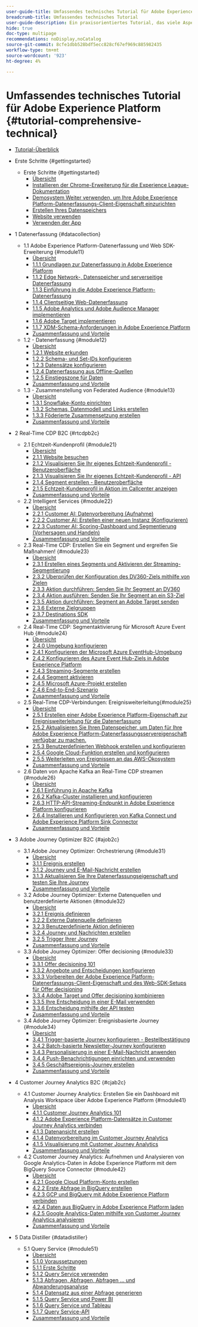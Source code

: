 ```yaml
---
user-guide-title: Umfassendes technisches Tutorial für Adobe Experience Platform
breadcrumb-title: Umfassendes technisches Tutorial
user-guide-description: Ein praxisorientiertes Tutorial, das viele Aspekte von Adobe Experience Platform abdeckt, einschließlich Verbindungen zu Drittanbietersystemen.
hide: true
doc-type: multipage
recommendations: noDisplay,noCatalog
source-git-commit: 8cfe1dbb528bdf5ecc828cf67ef969c885982435
workflow-type: tm+mt
source-wordcount: '923'
ht-degree: 4%

---
```



# Umfassendes technisches Tutorial für Adobe Experience Platform {#tutorial-comprehensive-technical}

+ [Tutorial-Überblick](/help/tutorial-comprehensive-technical/overview.md)

+ Erste Schritte {#gettingstarted}
   + Erste Schritte {#gettingstarted}
      + [Übersicht](/help/tutorial-comprehensive-technical/modules/gettingstarted/gettingstarted/getting-started.md)
      + [Installieren der Chrome-Erweiterung für die Experience League-Dokumentation](/help/tutorial-comprehensive-technical/modules/gettingstarted/gettingstarted/ex1.md)
      + [Demosystem Weiter verwenden, um Ihre Adobe Experience Platform-Datenerfassungs-Client-Eigenschaft einzurichten](/help/tutorial-comprehensive-technical/modules/gettingstarted/gettingstarted/ex2.md)
      + [Erstellen Ihres Datenspeichers](/help/tutorial-comprehensive-technical/modules/gettingstarted/gettingstarted/ex3.md)
      + [Website verwenden](/help/tutorial-comprehensive-technical/modules/gettingstarted/gettingstarted/ex4.md)
      + [Verwenden der App](/help/tutorial-comprehensive-technical/modules/gettingstarted/gettingstarted/ex5.md)

+ 1 Datenerfassung {#datacollection}
   + 1.1 Adobe Experience Platform-Datenerfassung und Web SDK-Erweiterung {#module11}
      + [Übersicht](/help/tutorial-comprehensive-technical/modules/datacollection/module1.1/data-ingestion-launch-web-sdk.md)
      + [1.1.1 Grundlagen zur Datenerfassung in Adobe Experience Platform](/help/tutorial-comprehensive-technical/modules/datacollection/module1.1/ex1.md)
      + [1.1.2 Edge Network-, Datenspeicher und serverseitige Datenerfassung](/help/tutorial-comprehensive-technical/modules/datacollection/module1.1/ex2.md)
      + [1.1.3 Einführung in die Adobe Experience Platform-Datenerfassung](/help/tutorial-comprehensive-technical/modules/datacollection/module1.1/ex3.md)
      + [1.1.4 Clientseitige Web-Datenerfassung](/help/tutorial-comprehensive-technical/modules/datacollection/module1.1/ex4.md)
      + [1.1.5 Adobe Analytics und Adobe Audience Manager implementieren](/help/tutorial-comprehensive-technical/modules/datacollection/module1.1/ex5.md)
      + [1.1.6 Adobe Target implementieren](/help/tutorial-comprehensive-technical/modules/datacollection/module1.1/ex6.md)
      + [1.1.7 XDM-Schema-Anforderungen in Adobe Experience Platform](/help/tutorial-comprehensive-technical/modules/datacollection/module1.1/ex7.md)
      + [Zusammenfassung und Vorteile](/help/tutorial-comprehensive-technical/modules/datacollection/module1.1/summary.md)
   + 1.2 - Datenerfassung {#module12}
      + [Übersicht](/help/tutorial-comprehensive-technical/modules/datacollection/module1.2/data-ingestion.md)
      + [1.2.1 Website erkunden](/help/tutorial-comprehensive-technical/modules/datacollection/module1.2/ex1.md)
      + [1.2.2 Schema- und Set-IDs konfigurieren](/help/tutorial-comprehensive-technical/modules/datacollection/module1.2/ex2.md)
      + [1.2.3 Datensätze konfigurieren](/help/tutorial-comprehensive-technical/modules/datacollection/module1.2/ex3.md)
      + [1.2.4 Datenerfassung aus Offline-Quellen](/help/tutorial-comprehensive-technical/modules/datacollection/module1.2/ex4.md)
      + [1.2.5 Einstiegszone für Daten](/help/tutorial-comprehensive-technical/modules/datacollection/module1.2/ex5.md)
      + [Zusammenfassung und Vorteile](/help/tutorial-comprehensive-technical/modules/datacollection/module1.2/summary.md)
   + 1.3 - Zusammenstellung von Federated Audience {#module13}
      + [Übersicht](/help/tutorial-comprehensive-technical/modules/datacollection/module1.3/fac.md)
      + [1.3.1 Snowflake-Konto einrichten](/help/tutorial-comprehensive-technical/modules/datacollection/module1.3/ex1.md)
      + [1.3.2 Schemas, Datenmodell und Links erstellen](/help/tutorial-comprehensive-technical/modules/datacollection/module1.3/ex2.md)
      + [1.3.3 Föderierte Zusammensetzung erstellen](/help/tutorial-comprehensive-technical/modules/datacollection/module1.3/ex3.md)
      + [Zusammenfassung und Vorteile](/help/tutorial-comprehensive-technical/modules/datacollection/module1.3/summary.md)

+ 2 Real-Time CDP B2C {#rtcdpb2c}
   + 2.1 Echtzeit-Kundenprofil {#module21}
      + [Übersicht](/help/tutorial-comprehensive-technical/modules/rtcdp-b2c/module2.1/real-time-customer-profile.md)
      + [2.1.1 Website besuchen](/help/tutorial-comprehensive-technical/modules/rtcdp-b2c/module2.1/ex1.md)
      + [2.1.2 Visualisieren Sie Ihr eigenes Echtzeit-Kundenprofil - Benutzeroberfläche](/help/tutorial-comprehensive-technical/modules/rtcdp-b2c/module2.1/ex2.md)
      + [2.1.3 Visualisieren Sie Ihr eigenes Echtzeit-Kundenprofil - API](/help/tutorial-comprehensive-technical/modules/rtcdp-b2c/module2.1/ex3.md)
      + [2.1.4 Segment erstellen - Benutzeroberfläche](/help/tutorial-comprehensive-technical/modules/rtcdp-b2c/module2.1/ex4.md)
      + [2.1.5 Echtzeit-Kundenprofil in Aktion im Callcenter anzeigen](/help/tutorial-comprehensive-technical/modules/rtcdp-b2c/module2.1/ex5.md)
      + [Zusammenfassung und Vorteile](/help/tutorial-comprehensive-technical/modules/rtcdp-b2c/module2.1/summary.md)
   + 2.2 Intelligent Services {#module22}
      + [Übersicht](/help/tutorial-comprehensive-technical/modules/rtcdp-b2c/module2.2/intelligent-services.md)
      + [2.2.1 Customer AI: Datenvorbereitung (Aufnahme)](/help/tutorial-comprehensive-technical/modules/rtcdp-b2c/module2.2/ex1.md)
      + [2.2.2 Customer AI: Erstellen einer neuen Instanz (Konfigurieren)](/help/tutorial-comprehensive-technical/modules/rtcdp-b2c/module2.2/ex2.md)
      + [2.2.3 Customer AI: Scoring-Dashboard und Segmentierung (Vorhersagen und Handeln)](/help/tutorial-comprehensive-technical/modules/rtcdp-b2c/module2.2/ex3.md)
      + [Zusammenfassung und Vorteile](/help/tutorial-comprehensive-technical/modules/rtcdp-b2c/module2.2/summary.md)
   + 2.3 Real-Time CDP: Erstellen Sie ein Segment und ergreifen Sie Maßnahmen! {#module23}
      + [Übersicht](/help/tutorial-comprehensive-technical/modules/rtcdp-b2c/module2.3/real-time-cdp-build-a-segment-take-action.md)
      + [2.3.1 Erstellen eines Segments und Aktivieren der Streaming-Segmentierung](/help/tutorial-comprehensive-technical/modules/rtcdp-b2c/module2.3/ex1.md)
      + [2.3.2 Überprüfen der Konfiguration des DV360-Ziels mithilfe von Zielen](/help/tutorial-comprehensive-technical/modules/rtcdp-b2c/module2.3/ex2.md)
      + [2.3.3 Aktion durchführen: Senden Sie Ihr Segment an DV360](/help/tutorial-comprehensive-technical/modules/rtcdp-b2c/module2.3/ex3.md)
      + [2.3.4 Aktion ausführen: Senden Sie Ihr Segment an ein S3-Ziel](/help/tutorial-comprehensive-technical/modules/rtcdp-b2c/module2.3/ex4.md)
      + [2.3.5 Aktion durchführen: Segment an Adobe Target senden](/help/tutorial-comprehensive-technical/modules/rtcdp-b2c/module2.3/ex5.md)
      + [2.3.6 Externe Zielgruppen](/help/tutorial-comprehensive-technical/modules/rtcdp-b2c/module2.3/ex6.md)
      + [2.3.7 Destinations SDK](/help/tutorial-comprehensive-technical/modules/rtcdp-b2c/module2.3/ex7.md)
      + [Zusammenfassung und Vorteile](/help/tutorial-comprehensive-technical/modules/rtcdp-b2c/module2.3/summary.md)
   + 2.4 Real-Time CDP: Segmentaktivierung für Microsoft Azure Event Hub {#module24}
      + [Übersicht](/help/tutorial-comprehensive-technical/modules/rtcdp-b2c/module2.4/segment-activation-microsoft-azure-eventhub.md)
      + [2.4.0 Umgebung konfigurieren](/help/tutorial-comprehensive-technical/modules/rtcdp-b2c/module2.4/ex0.md)
      + [2.4.1 Konfigurieren der Microsoft Azure EventHub-Umgebung](/help/tutorial-comprehensive-technical/modules/rtcdp-b2c/module2.4/ex1.md)
      + [2.4.2 Konfigurieren des Azure Event Hub-Ziels in Adobe Experience Platform](/help/tutorial-comprehensive-technical/modules/rtcdp-b2c/module2.4/ex2.md)
      + [2.4.3 Streaming-Segmente erstellen](/help/tutorial-comprehensive-technical/modules/rtcdp-b2c/module2.4/ex3.md)
      + [2.4.4 Segment aktivieren](/help/tutorial-comprehensive-technical/modules/rtcdp-b2c/module2.4/ex4.md)
      + [2.4.5 Microsoft Azure-Projekt erstellen](/help/tutorial-comprehensive-technical/modules/rtcdp-b2c/module2.4/ex5.md)
      + [2.4.6 End-to-End-Szenario](/help/tutorial-comprehensive-technical/modules/rtcdp-b2c/module2.4/ex6.md)
      + [Zusammenfassung und Vorteile](/help/tutorial-comprehensive-technical/modules/rtcdp-b2c/module2.4/summary.md)
   + 2.5 Real-Time CDP-Verbindungen: Ereignisweiterleitung{#module25}
      + [Übersicht](/help/tutorial-comprehensive-technical/modules/rtcdp-b2c/module2.5/aep-data-collection-ssf.md)
      + [2.5.1 Erstellen einer Adobe Experience Platform-Eigenschaft zur Ereignisweiterleitung für die Datenerfassung](/help/tutorial-comprehensive-technical/modules/rtcdp-b2c/module2.5/ex1.md)
      + [2.5.2 Aktualisieren Sie Ihren Datenspeicher, um Daten für Ihre Adobe Experience Platform-Datenerfassungsservereigenschaft verfügbar zu machen.](/help/tutorial-comprehensive-technical/modules/rtcdp-b2c/module2.5/ex2.md)
      + [2.5.3 Benutzerdefinierten Webhook erstellen und konfigurieren](/help/tutorial-comprehensive-technical/modules/rtcdp-b2c/module2.5/ex3.md)
      + [2.5.4 Google Cloud-Funktion erstellen und konfigurieren](/help/tutorial-comprehensive-technical/modules/rtcdp-b2c/module2.5/ex4.md)
      + [2.5.5 Weiterleiten von Ereignissen an das AWS-Ökosystem](/help/tutorial-comprehensive-technical/modules/rtcdp-b2c/module2.5/ex5.md)
      + [Zusammenfassung und Vorteile](/help/tutorial-comprehensive-technical/modules/rtcdp-b2c/module2.5/summary.md)
   + 2.6 Daten von Apache Kafka an Real-Time CDP streamen {#module26}
      + [Übersicht](/help/tutorial-comprehensive-technical/modules/rtcdp-b2c/module2.6/aep-apache-kafka.md)
      + [2.6.1 Einführung in Apache Kafka](/help/tutorial-comprehensive-technical/modules/rtcdp-b2c/module2.6/ex1.md)
      + [2.6.2 Kafka-Cluster installieren und konfigurieren](/help/tutorial-comprehensive-technical/modules/rtcdp-b2c/module2.6/ex2.md)
      + [2.6.3 HTTP-API-Streaming-Endpunkt in Adobe Experience Platform konfigurieren](/help/tutorial-comprehensive-technical/modules/rtcdp-b2c/module2.6/ex3.md)
      + [2.6.4 Installieren und Konfigurieren von Kafka Connect und Adobe Experience Platform Sink Connector](/help/tutorial-comprehensive-technical/modules/rtcdp-b2c/module2.6/ex4.md)
      + [Zusammenfassung und Vorteile](/help/tutorial-comprehensive-technical/modules/rtcdp-b2c/module2.6/summary.md)

+ 3 Adobe Journey Optimizer B2C {#ajob2c}
   + 3.1 Adobe Journey Optimizer: Orchestrierung {#module31}
      + [Übersicht](/help/tutorial-comprehensive-technical/modules/ajo-b2c/module3.1/journey-orchestration-create-account.md)
      + [3.1.1 Ereignis erstellen](/help/tutorial-comprehensive-technical/modules/ajo-b2c/module3.1/ex1.md)
      + [3.1.2 Journey und E-Mail-Nachricht erstellen](/help/tutorial-comprehensive-technical/modules/ajo-b2c/module3.1/ex2.md)
      + [3.1.3 Aktualisieren Sie Ihre Datenerfassungseigenschaft und testen Sie Ihre Journey](/help/tutorial-comprehensive-technical/modules/ajo-b2c/module3.1/ex3.md)
      + [Zusammenfassung und Vorteile](/help/tutorial-comprehensive-technical/modules/ajo-b2c/module3.1/summary.md)
   + 3.2 Adobe Journey Optimizer: Externe Datenquellen und benutzerdefinierte Aktionen {#module32}
      + [Übersicht](/help/tutorial-comprehensive-technical/modules/ajo-b2c/module3.2/journey-orchestration-external-weather-api-sms.md)
      + [3.2.1 Ereignis definieren](/help/tutorial-comprehensive-technical/modules/ajo-b2c/module3.2/ex1.md)
      + [3.2.2 Externe Datenquelle definieren](/help/tutorial-comprehensive-technical/modules/ajo-b2c/module3.2/ex2.md)
      + [3.2.3 Benutzerdefinierte Aktion definieren](/help/tutorial-comprehensive-technical/modules/ajo-b2c/module3.2/ex3.md)
      + [3.2.4 Journey und Nachrichten erstellen](/help/tutorial-comprehensive-technical/modules/ajo-b2c/module3.2/ex4.md)
      + [3.2.5 Trigger Ihrer Journey](/help/tutorial-comprehensive-technical/modules/ajo-b2c/module3.2/ex5.md)
      + [Zusammenfassung und Vorteile](/help/tutorial-comprehensive-technical/modules/ajo-b2c/module3.2/summary.md)
   + 3.3 Adobe Journey Optimizer: Offer decisioning {#module33}
      + [Übersicht](/help/tutorial-comprehensive-technical/modules/ajo-b2c/module3.3/offer-decisioning.md)
      + [3.3.1 Offer decisioning 101](/help/tutorial-comprehensive-technical/modules/ajo-b2c/module3.3/ex1.md)
      + [3.3.2 Angebote und Entscheidungen konfigurieren](/help/tutorial-comprehensive-technical/modules/ajo-b2c/module3.3/ex2.md)
      + [3.3.3 Vorbereiten der Adobe Experience Platform-Datenerfassungs-Client-Eigenschaft und des Web-SDK-Setups für Offer decisioning](/help/tutorial-comprehensive-technical/modules/ajo-b2c/module3.3/ex3.md)
      + [3.3.4 Adobe Target und Offer decisioning kombinieren](/help/tutorial-comprehensive-technical/modules/ajo-b2c/module3.3/ex4.md)
      + [3.3.5 Ihre Entscheidung in einer E-Mail verwenden](/help/tutorial-comprehensive-technical/modules/ajo-b2c/module3.3/ex5.md)
      + [3.3.6 Entscheidung mithilfe der API testen](/help/tutorial-comprehensive-technical/modules/ajo-b2c/module3.3/ex6.md)
      + [Zusammenfassung und Vorteile](/help/tutorial-comprehensive-technical/modules/ajo-b2c/module3.3/summary.md)
   + 3.4 Adobe Journey Optimizer: Ereignisbasierte Journey {#module34}
      + [Übersicht](/help/tutorial-comprehensive-technical/modules/ajo-b2c/module3.4/journeyoptimizer.md)
      + [3.4.1 Trigger-basierte Journey konfigurieren - Bestellbestätigung](/help/tutorial-comprehensive-technical/modules/ajo-b2c/module3.4/ex1.md)
      + [3.4.2 Batch-basierte Newsletter-Journey konfigurieren](/help/tutorial-comprehensive-technical/modules/ajo-b2c/module3.4/ex2.md)
      + [3.4.3 Personalisierung in einer E-Mail-Nachricht anwenden](/help/tutorial-comprehensive-technical/modules/ajo-b2c/module3.4/ex3.md)
      + [3.4.4 Push-Benachrichtigungen einrichten und verwenden](/help/tutorial-comprehensive-technical/modules/ajo-b2c/module3.4/ex4.md)
      + [3.4.5 Geschäftsereignis-Journey erstellen](/help/tutorial-comprehensive-technical/modules/ajo-b2c/module3.4/ex5.md)
      + [Zusammenfassung und Vorteile](/help/tutorial-comprehensive-technical/modules/ajo-b2c/module3.4/summary.md)

+ 4 Customer Journey Analytics B2C {#cjab2c}
   + 4.1 Customer Journey Analytics: Erstellen Sie ein Dashboard mit Analysis Workspace über Adobe Experience Platform {#module41}
      + [Übersicht](/help/tutorial-comprehensive-technical/modules/cja-b2c/module4.1/customer-journey-analytics-build-a-dashboard.md)
      + [4.1.1 Customer Journey Analytics 101](/help/tutorial-comprehensive-technical/modules/cja-b2c/module4.1/ex1.md)
      + [4.1.2 Adobe Experience Platform-Datensätze in Customer Journey Analytics verbinden](/help/tutorial-comprehensive-technical/modules/cja-b2c/module4.1/ex2.md)
      + [4.1.3 Datenansicht erstellen](/help/tutorial-comprehensive-technical/modules/cja-b2c/module4.1/ex3.md)
      + [4.1.4 Datenvorbereitung im Customer Journey Analytics](/help/tutorial-comprehensive-technical/modules/cja-b2c/module4.1/ex4.md)
      + [4.1.5 Visualisierung mit Customer Journey Analytics](/help/tutorial-comprehensive-technical/modules/cja-b2c/module4.1/ex5.md)
      + [Zusammenfassung und Vorteile](/help/tutorial-comprehensive-technical/modules/cja-b2c/module4.1/summary.md)
   + 4.2 Customer Journey Analytics: Aufnehmen und Analysieren von Google Analytics-Daten in Adobe Experience Platform mit dem BigQuery Source Connector {#module42}
      + [Übersicht](/help/tutorial-comprehensive-technical/modules/cja-b2c/module4.2/customer-journey-analytics-bigquery-gcp.md)
      + [4.2.1 Google Cloud Platform-Konto erstellen](/help/tutorial-comprehensive-technical/modules/cja-b2c/module4.2/ex1.md)
      + [4.2.2 Erste Abfrage in BigQuery erstellen](/help/tutorial-comprehensive-technical/modules/cja-b2c/module4.2/ex2.md)
      + [4.2.3 GCP und BigQuery mit Adobe Experience Platform verbinden](/help/tutorial-comprehensive-technical/modules/cja-b2c/module4.2/ex3.md)
      + [4.2.4 Daten aus BigQuery in Adobe Experience Platform laden](/help/tutorial-comprehensive-technical/modules/cja-b2c/module4.2/ex4.md)
      + [4.2.5 Google Analytics-Daten mithilfe von Customer Journey Analytics analysieren](/help/tutorial-comprehensive-technical/modules/cja-b2c/module4.2/ex5.md)
      + [Zusammenfassung und Vorteile](/help/tutorial-comprehensive-technical/modules/cja-b2c/module4.2/summary.md)

+ 5 Data Distiller {#datadistiller}
   + 5.1 Query Service {#module51}
      + [Übersicht](/help/tutorial-comprehensive-technical/modules/datadistiller/module5.1/query-service.md)
      + [5.1.0 Voraussetzungen](/help/tutorial-comprehensive-technical/modules/datadistiller/module5.1/ex0.md)
      + [5.1.1 Erste Schritte](/help/tutorial-comprehensive-technical/modules/datadistiller/module5.1/ex1.md)
      + [5.1.2 Query Service verwenden](/help/tutorial-comprehensive-technical/modules/datadistiller/module5.1/ex2.md)
      + [5.1.3 Abfragen, Abfragen, Abfragen ... und Abwanderungsanalyse](/help/tutorial-comprehensive-technical/modules/datadistiller/module5.1/ex3.md)
      + [5.1.4 Datensatz aus einer Abfrage generieren](/help/tutorial-comprehensive-technical/modules/datadistiller/module5.1/ex4.md)
      + [5.1.5 Query Service und Power BI](/help/tutorial-comprehensive-technical/modules/datadistiller/module5.1/ex5.md)
      + [5.1.6 Query Service und Tableau](/help/tutorial-comprehensive-technical/modules/datadistiller/module5.1/ex6.md)
      + [5.1.7 Query Service-API](/help/tutorial-comprehensive-technical/modules/datadistiller/module5.1/ex7.md)
      + [Zusammenfassung und Vorteile](/help/tutorial-comprehensive-technical/modules/datadistiller/module5.1/summary.md)




